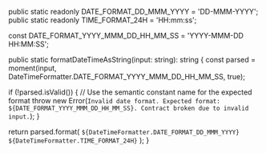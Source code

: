 public static readonly DATE_FORMAT_DD_MMM_YYYY = 'DD-MMM-YYYY';
public static readonly TIME_FORMAT_24H = 'HH:mm:ss';

const DATE_FORMAT_YYYY_MMM_DD_HH_MM_SS = 'YYYY-MMM-DD HH:MM:SS';

public static formatDateTimeAsString(input: string): string {
  const parsed = moment(input, DateTimeFormatter.DATE_FORMAT_YYYY_MMM_DD_HH_MM_SS, true);

  if (!parsed.isValid()) {
    // Use the semantic constant name for the expected format
    throw new Error(`Invalid date format. Expected format: ${DATE_FORMAT_YYYY_MMM_DD_HH_MM_SS}. Contract broken due to invalid input.`);
  }

  return parsed.format(
    `${DateTimeFormatter.DATE_FORMAT_DD_MMM_YYYY} ${DateTimeFormatter.TIME_FORMAT_24H}`
  );
}
